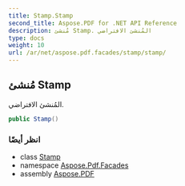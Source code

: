 ```yaml
---
title: Stamp.Stamp
second_title: Aspose.PDF for .NET API Reference
description: مُنشئ Stamp. المُنشئ الافتراضي
type: docs
weight: 10
url: /ar/net/aspose.pdf.facades/stamp/stamp/
---
```

## مُنشئ Stamp

المُنشئ الافتراضي.

```csharp
public Stamp()
```

### انظر أيضًا

* class [Stamp](../)
* namespace [Aspose.Pdf.Facades](../../../aspose.pdf.facades/)
* assembly [Aspose.PDF](../../../)